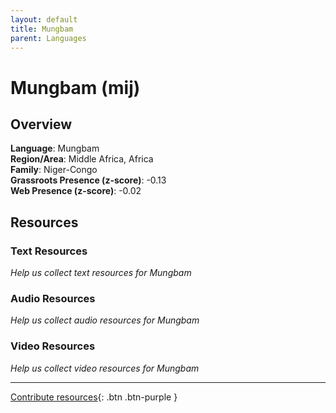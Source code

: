 ```yaml
---
layout: default
title: Mungbam
parent: Languages
---
```


# Mungbam (mij)

## Overview

**Language**: Mungbam  
**Region/Area**: Middle Africa, Africa  
**Family**: Niger-Congo  
**Grassroots Presence (z-score)**: -0.13  
**Web Presence (z-score)**: -0.02  

## Resources

### Text Resources
*Help us collect text resources for Mungbam*

### Audio Resources
*Help us collect audio resources for Mungbam*

### Video Resources
*Help us collect video resources for Mungbam*

---

[Contribute resources](https://forms.office.com/e/1SfLJx3u1r){: .btn .btn-purple }
